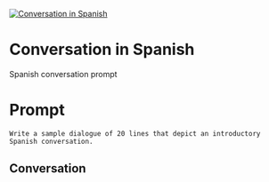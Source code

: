 
[![Conversation in Spanish](https://flow-prompt-covers.s3.us-west-1.amazonaws.com/icon/Abstract/i2.png)]()
# Conversation in Spanish 
Spanish conversation prompt

# Prompt

```
Write a sample dialogue of 20 lines that depict an introductory Spanish conversation. 
```

## Conversation




